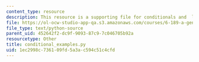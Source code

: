 ```yaml
---
content_type: resource
description: This resource is a supporting file for conditionals and  loops.
file: https://ol-ocw-studio-app-qa.s3.amazonaws.com/courses/6-189-a-gentle-introduction-to-programming-using-python-january-iap-2011/1ec2998c736109fd5a3ac594c51c4cfd_conditional_examples.py
file_type: text/python-source
parent_uid: 452642f2-dc9f-9093-87c9-7c046705b92a
resourcetype: Other
title: conditional_examples.py
uid: 1ec2998c-7361-09fd-5a3a-c594c51c4cfd
---
```


